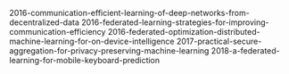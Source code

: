 2016-communication-efficient-learning-of-deep-networks-from-decentralized-data
2016-federated-learning-strategies-for-improving-communication-efficiency
2016-federated-optimization-distributed-machine-learning-for-on-device-intelligence
2017-practical-secure-aggregation-for-privacy-preserving-machine-learning
2018-a-federated-learning-for-mobile-keyboard-prediction
